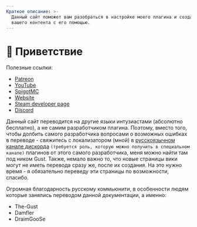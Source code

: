 ```yaml
---
Краткое описание: >-
  Данный сайт поможет вам разобраться в настройке моего плагина и создании
  вашего контента с его помощью.
---
```


# 👋 Приветствие

Полезные ссылки:

* [Patreon](http://patreon.com/lonedev)
* [YouTube](http://youtube.com/lonedev)
* [SpigotMC](https://www.spigotmc.org/members/lonedev.88296/#resources)
* [Website](https://www.matteodev.it)
* [Steam developer page](https://store.steampowered.com/developer/LoneDev/)
* [Discord](https://discord.gg/4dfnpUK)

Данный сайт переводится на другие языки интузиастами \(абсолютно бесплатно\), а не самим разработчиком плагина. Поэтому, вместо того, чтобы долбить самого разработчика вопросами о возможных ошибках в переводе - свяжитесь с локализатором \(мной\) в [русскоязычном канале дискорда](https://discord.gg/gHZmHBW4zm) `(требуется роль, которую можно получить в специальном канале)` плагинов от этого самого разработчика, меня можно найти там под ником Gust. Также, немало важно то, что новые страницы вики могут не иметь перевода сразу же, после их создания. На это нужно время - я обязательно переведу эти страницы по возможности, спасибо.

Огромная благодарность русскому коммьюнити, в особенности людям которые занялись переводом данной документации, а именно:
- The-Gust
- Damfler
- DraimGooSe
